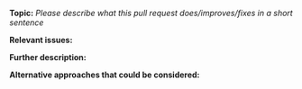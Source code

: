 **Topic:**
*Please describe what this pull request does/improves/fixes in a short sentence*

**Relevant issues:**

**Further description:**

**Alternative approaches that could be considered:**

